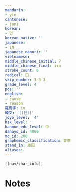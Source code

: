 ```yaml
---
mandarin:
- yīn
cantonese:
- jan1
korean:
- 인
korean_native: ''
japanese:
- IN
japanese_nanori: ''
vietnamese:
middle_chinese_initial: ʔ
middle_chinese_final: iɪn
stroke_count: 6
radical: 囗
skip_number: 3-3-3
grade_level: 4
pos: ''
english:
- cause
- reason
羅馬字: in
韓文: '[[인]]'
joyo_level: '4'
hsk_level: ''
hanmun_edu_level: 中
danayo_id: 4060
mc_id: 200
graphemic_classification: 會意
stand_in: 原因
aliases:
---
```

```meta-bind-embed
[[nav/char_info]]
```

# Notes
